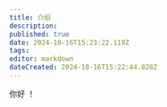 ```yaml
---
title: 介绍 
description: 
published: true
date: 2024-10-16T15:23:22.119Z
tags: 
editor: markdown
dateCreated: 2024-10-16T15:22:44.828Z
---
```


你好 ！